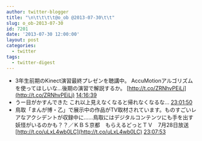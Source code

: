 ```yaml
---
author: twitter-blogger
title: "\n\t\t\t\t@o_ob @2013-07-30\t\t"
slug: o_ob-2013-07-30
id: 7201
date: '2013-07-30 12:00:00'
layout: post
categories:
  - twitter
tags:
  - twitter-digest
---
```


*   3年生前期のKinect演習最終プレゼンを聴講中。 AccuMotionアルゴリズムを使ってほしいな…後期の演習で解説するか。 [http://t.co/ZRNhvPEiLj](http://t.co/ZRNhvPEiLj) [14:16:39](http://twitter.com/o_ob/statuses/362079268710252545)
*   うー目がかすんできた これ以上見えなくなると帰れなくなるな… [23:01:50](http://twitter.com/o_ob/statuses/362211436153421825)
*   鳥取「まんが博・乙」で展示中の作品がTV取材されています。ものすごいレアなアクシデントが収録中に……鳥取にはデジタルコンテンツにも手を出す妖怪がいるのかも？？／ＫＢＳ京都　もらえるどっとＴＶ　7月28日放送 [http://t.co/uLxL4wb0LC](http://t.co/uLxL4wb0LC) [23:07:53](http://twitter.com/o_ob/statuses/362212958840950785)